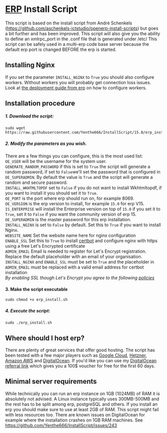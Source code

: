 # [ERP](https://www.citcot.com "citcot's Homepage") Install Script

This script is based on the install script from André Schenkels (https://github.com/aschenkels-ictstudio/openerp-install-scripts)
but goes a bit further and has been improved. This script will also give you the ability to define an xmlrpc_port in the .conf file that is generated under /etc/
This script can be safely used in a multi-erp code base server because the default erp port is changed BEFORE the erp is started.

## Installing Nginx
If you set the parameter ```INSTALL_NGINX``` to ```True``` you should also configure workers. Without workers you will probably get connection loss issues. Look at [the deployment guide from erp](https://www.citcot.com/documentation/15.0/setup/deploy.html) on how to configure workers.

## Installation procedure

##### 1. Download the script:
```
sudo wget https://raw.githubusercontent.com/Yenthe666/InstallScript/15.0/erp_install.sh
```
##### 2. Modify the parameters as you wish.
There are a few things you can configure, this is the most used list:<br/>
```OE_USER``` will be the username for the system user.<br/>
```GENERATE_RANDOM_PASSWORD``` if this is set to ```True``` the script will generate a random password, if set to ```False```we'll set the password that is configured in ```OE_SUPERADMIN```. By default the value is ```True``` and the script will generate a random and secure password.<br/>
```INSTALL_WKHTMLTOPDF``` set to ```False``` if you do not want to install Wkhtmltopdf, if you want to install it you should set it to ```True```.<br/>
```OE_PORT``` is the port where erp should run on, for example 8069.<br/>
```OE_VERSION``` is the erp version to install, for example ```15.0``` for erp V15.<br/>
```IS_ENTERPRISE``` will install the Enterprise version on top of ```15.0``` if you set it to ```True```, set it to ```False``` if you want the community version of erp 15.<br/>
```OE_SUPERADMIN``` is the master password for this erp installation.<br/>
```INSTALL_NGINX``` is set to ```False``` by default. Set this to ```True``` if you want to install Nginx.<br/>
```WEBSITE_NAME``` Set the website name here for nginx configuration<br/>
```ENABLE_SSL``` Set this to ```True``` to install [certbot](https://github.com/certbot/certbot) and configure nginx with https using a free Let's Encrypted certificate<br/>
```ADMIN_EMAIL``` Email is needed to register for Let's Encrypt registration. Replace the default placeholder with an email of your organisation.<br/>
```INSTALL_NGINX``` and ```ENABLE_SSL``` must be set to ```True``` and the placeholder in ```ADMIN_EMAIL``` must be replaced with a valid email address for certbot installation<br/>
  _By enabling SSL though Let's Encrypt you agree to the following [policies](https://www.eff.org/code/privacy/policy)_ <br/>

#### 3. Make the script executable
```
sudo chmod +x erp_install.sh
```
##### 4. Execute the script:
```
sudo ./erp_install.sh
```

## Where should I host erp?
There are plenty of great services that offer good hosting. The script has been tested with a few major players such as [Google Cloud](https://cloud.google.com/), [Hetzner](https://www.hetzner.com/), [Amazon AWS](https://aws.amazon.com/) and [DigitalOcean](https://www.digitalocean.com/products/droplets/).
If you'd like you can use my [DigitalOcean referral link](https://m.do.co/c/d605cc420682) which gives you a 100$ voucher for free for the first 60 days.

## Minimal server requirements
While technically you can run an erp instance on 1GB (1024MB) of RAM it is absolutely not advised. A Linux instance typically uses 300MB-500MB and the rest has to be split among erp, postgreSQL and others. If you install an erp you should make sure to use at least 2GB of RAM. This script might fail with less resources too.
There are known issues on DigitalOcean for example where the installation crashes on 1GB RAM machines. See https://github.com/Yenthe666/InstallScript/issues/243

